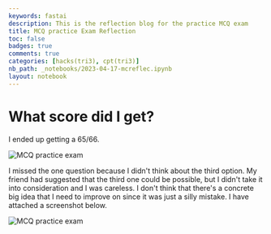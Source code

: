 ```yaml
---
keywords: fastai
description: This is the reflection blog for the practice MCQ exam
title: MCQ practice Exam Reflection
toc: false
badges: true
comments: true
categories: [hacks(tri3), cpt(tri3)]
nb_path: _notebooks/2023-04-17-mcreflec.ipynb
layout: notebook
---
```


<!--
#################################################
### THIS FILE WAS AUTOGENERATED! DO NOT EDIT! ###
#################################################
# file to edit: _notebooks/2023-04-17-mcreflec.ipynb
-->

<div class="container" id="notebook-container">
        
<div class="cell border-box-sizing text_cell rendered"><div class="inner_cell">
<div class="text_cell_render border-box-sizing rendered_html">
<h1 id="What-score-did-I-get?">What score did I get?<a class="anchor-link" href="#What-score-did-I-get?"> </a></h1><p>I ended up getting a 65/66.</p>
<p><img src="/blog/images/copied_from_nb/images/mcqpractice.png" alt="MCQ practice exam"></p>
<p>I missed the one question because I didn't think about the third option. My friend had suggested that the third one could be possible, but I didn't take it into consideration and I was careless. I don't think that there's a concrete big idea that I need to improve on since it was just a silly mistake. I have attached a screenshot below.</p>
<p><img src="/blog/images/copied_from_nb/images/missquestion.png" alt="MCQ practice exam"></p>

</div>
</div>
</div>
</div>
 

